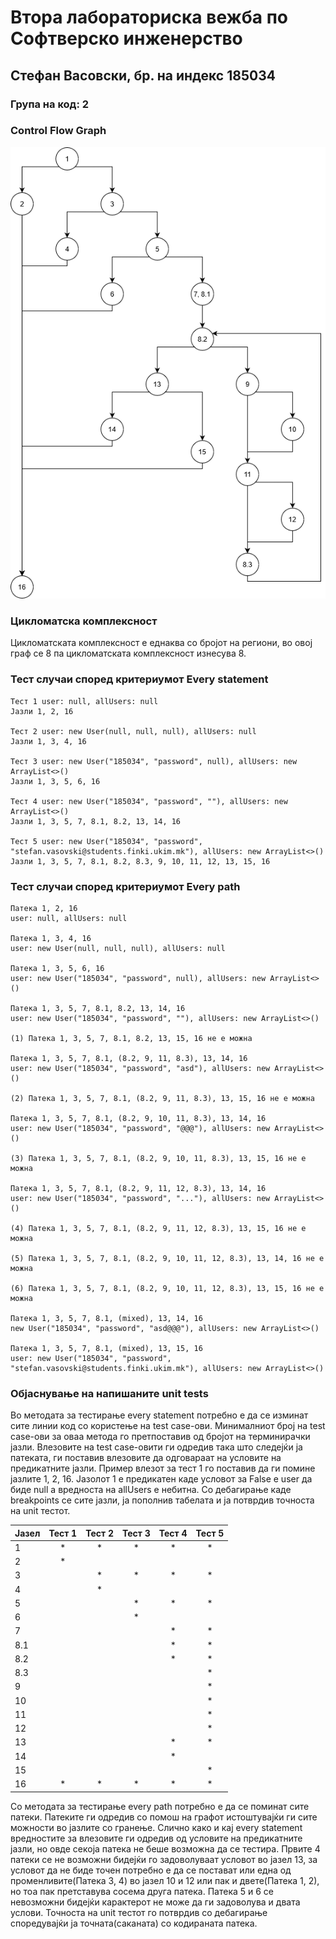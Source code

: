 # Втора лабораториска вежба по Софтверско инженерство

## Стефан Васовски, бр. на индекс 185034

### Група на код: 2

###  Control Flow Graph

![](images/SI_Lab2_2.png)

### Цикломатска комплексност

Цикломатската комплексност е еднаква со бројот на региони, во овој граф се 8 па цикломатската комплексност изнесува 8.

### Тест случаи според критериумот Every statement

    Тест 1 user: null, allUsers: null
    Јазли 1, 2, 16
    
    Тест 2 user: new User(null, null, null), allUsers: null
    Јазли 1, 3, 4, 16
            
    Тест 3 user: new User("185034", "password", null), allUsers: new ArrayList<>()
    Јазли 1, 3, 5, 6, 16
           
    Тест 4 user: new User("185034", "password", ""), allUsers: new ArrayList<>()
    Јазли 1, 3, 5, 7, 8.1, 8.2, 13, 14, 16
                   
    Тест 5 user: new User("185034", "password", "stefan.vasovski@students.finki.ukim.mk"), allUsers: new ArrayList<>()
    Јазли 1, 3, 5, 7, 8.1, 8.2, 8.3, 9, 10, 11, 12, 13, 15, 16

### Тест случаи според критериумот Every path
    
    Патека 1, 2, 16
    user: null, allUsers: null
    
    Патека 1, 3, 4, 16
    user: new User(null, null, null), allUsers: null
    
    Патека 1, 3, 5, 6, 16
    user: new User("185034", "password", null), allUsers: new ArrayList<>()
    
    Патека 1, 3, 5, 7, 8.1, 8.2, 13, 14, 16
    user: new User("185034", "password", ""), allUsers: new ArrayList<>()
    
    (1) Патека 1, 3, 5, 7, 8.1, 8.2, 13, 15, 16 не е можна
    
    Патека 1, 3, 5, 7, 8.1, (8.2, 9, 11, 8.3), 13, 14, 16
    user: new User("185034", "password", "asd"), allUsers: new ArrayList<>()
    
    (2) Патека 1, 3, 5, 7, 8.1, (8.2, 9, 11, 8.3), 13, 15, 16 не е можна
    
    Патека 1, 3, 5, 7, 8.1, (8.2, 9, 10, 11, 8.3), 13, 14, 16
    user: new User("185034", "password", "@@@"), allUsers: new ArrayList<>()
    
    (3) Патека 1, 3, 5, 7, 8.1, (8.2, 9, 10, 11, 8.3), 13, 15, 16 не е можна
    
    Патека 1, 3, 5, 7, 8.1, (8.2, 9, 11, 12, 8.3), 13, 14, 16
    user: new User("185034", "password", "..."), allUsers: new ArrayList<>()
    
    (4) Патека 1, 3, 5, 7, 8.1, (8.2, 9, 11, 12, 8.3), 13, 15, 16 не е можна
    
    (5) Патека 1, 3, 5, 7, 8.1, (8.2, 9, 10, 11, 12, 8.3), 13, 14, 16 не е можна
    
    (6) Патека 1, 3, 5, 7, 8.1, (8.2, 9, 10, 11, 12, 8.3), 13, 15, 16 не е можна
    
    Патека 1, 3, 5, 7, 8.1, (mixed), 13, 14, 16
    new User("185034", "password", "asd@@@"), allUsers: new ArrayList<>()
    
    Патека 1, 3, 5, 7, 8.1, (mixed), 13, 15, 16
    user: new User("185034", "password", "stefan.vasovski@students.finki.ukim.mk"), allUsers: new ArrayList<>()

### Објаснување на напишаните unit tests

Во методата за тестирање every statement потребно е да се изминат сите линии код со користење на test case-ови.
Минималниот број на test case-ови за оваа метода го претпоставив од бројот на терминирачки јазли.
Влезовите на test case-овити ги одредив така што следејќи ја патеката, ги поставив влезовите да одговараат на условите
на предикатните јазли. Пример влезот за тест 1 го поставив да ги помине јазлите 1, 2, 16. Јазолот 1 е предикатен каде 
условот за False е user да биде null а вредноста на allUsers е небитна. Со дебагирање каде breakpoints 
се сите јазли, ја пополнив табелата и ја потврдив точноста на unit тестот.

Јазел | Тест 1 | Тест 2 | Тест 3 | Тест 4 | Тест 5
---|:---:|:---:|:---:|:---:|:---:
1  | * | * | * | * | * 
2  | * |   |   |   | 
3  |   | * | * | * | *
4  |   | * |   |   |		
5  |   |   | * | * | *
6  |   |   | * |   |	
7  |   |   |   | * | *
8.1|   |   |   | * | *
8.2|   |   |   | * | *
8.3|   |   |   |   | *
9  |   |   |   |   | *
10 |   |   |   |   | *
11 |   |   |   |   | *
12 |   |   |   |   | *
13 |   |   |   | * | *
14 |   |   |   | * |
15 |   |   |   |   | *
16 | * | * | * | * | *

Со методата за тестирање every path потребно е да се поминат сите патеки. Патеките ги одредив со помош на графот 
истоштувајќи ги сите можности во јазлите со гранење. Слично како и кај every statement вредностите за влезовите 
ги одредив од условите на предикатните јазли, но овде секоја патека не беше возможна да се тестира. Првите 4 
патеки се не возможни бидејќи го задоволуваат условот во јазел 13, за условот да не биде точен потребно е да се постават 
или една од променливите(Патека 3, 4) во јазел 10 и 12 или пак и двете(Патека 1, 2), но тоа пак претставува сосема друга патека.
Патека 5 и 6 се невозможни бидејќи карактерот не може да ги задоволува и двата услови.
Точноста на unit тестот го потврдив со дебагирање споредувајќи ја точната(саканата) со кодираната патека.
